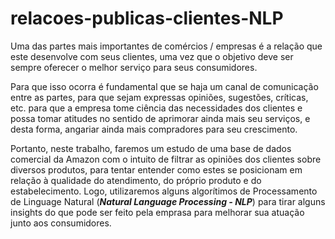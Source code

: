 # relacoes-publicas-clientes-NLP

Uma das partes mais importantes de comércios / empresas é a relação que este desenvolve com seus clientes, uma vez que o objetivo deve ser sempre oferecer o melhor serviço para seus consumidores.

Para que isso ocorra é fundamental que se haja um canal de comunicação entre as partes, para que sejam expressas opiniões, sugestões, críticas, etc. para que a empresa tome ciência das necessidades dos clientes e possa tomar atitudes no sentido de aprimorar ainda mais seu serviços, e desta forma, angariar ainda mais compradores para seu crescimento.

Portanto, neste trabalho, faremos um estudo de uma base de dados comercial da Amazon com o intuito de filtrar as opiniões dos clientes sobre diversos produtos, para tentar entender como estes se posicionam em relação à qualidade do atendimento, do próprio produto e do estabelecimento. Logo, utilizaremos alguns algorítimos de Processamento de Linguage Natural (***Natural Language Processing - NLP***) para tirar alguns insights do que pode ser feito pela emprasa para melhorar sua atuação junto aos consumidores.

